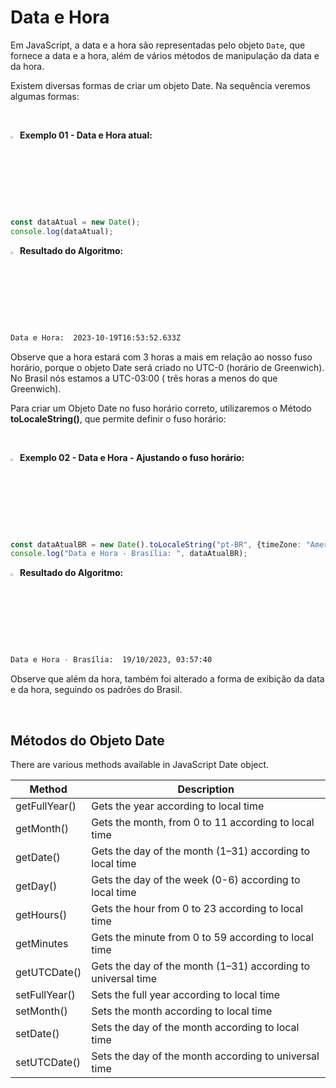 <h1>Data e Hora</h1>



Em JavaScript, a data e a hora são representadas pelo objeto `Date`, que fornece a data e a hora, além de vários métodos de manipulação da data e da hora.

Existem diversas formas de criar um objeto Date. Na sequência veremos algumas formas:

<br />

<img src="https://i.imgur.com/8eYS3Y6.png" title="source: imgur.com" width="3%"/>**Exemplo 01 - Data e Hora atual:** 

```ts
const dataAtual = new Date();
console.log(dataAtual);
```

<img src="https://i.imgur.com/V2ReOnx.png" title="source: imgur.com" width="3%"/>**Resultado do Algoritmo:**

```bash
Data e Hora:  2023-10-19T16:53:52.633Z
```

Observe que a hora estará com 3 horas a mais em relação ao nosso fuso horário, porque o objeto Date será criado no UTC-0 (horário de Greenwich). No Brasil nós estamos a UTC-03:00 ( três horas a menos do que Greenwich).

Para criar um Objeto Date no fuso horário correto, utilizaremos o Método **toLocaleString()**, que permite definir o fuso horário:

<br />

<img src="https://i.imgur.com/8eYS3Y6.png" title="source: imgur.com" width="3%"/>**Exemplo 02 - Data e Hora - Ajustando o fuso horário:** 

```ts
const dataAtualBR = new Date().toLocaleString("pt-BR", {timeZone: "America/Sao_Paulo"})
console.log("Data e Hora - Brasília: ", dataAtualBR);
```

<img src="https://i.imgur.com/V2ReOnx.png" title="source: imgur.com" width="3%"/>**Resultado do Algoritmo:**

```bash
Data e Hora - Brasília:  19/10/2023, 03:57:40
```

Observe que além da hora, também foi alterado a forma de exibição da data e da hora, seguindo os padrões do Brasil.

<br />



<h2>Métodos do Objeto Date</h2>



There are various methods available in JavaScript Date object.

| Method        | Description                                                  |
| ------------- | ------------------------------------------------------------ |
| getFullYear() | Gets the year according to local time                        |
| getMonth()    | Gets the month, from 0 to 11 according to local time         |
| getDate()     | Gets the day of the month (1–31) according to local time     |
| getDay()      | Gets the day of the week (0-6) according to local time       |
| getHours()    | Gets the hour from 0 to 23 according to local time           |
| getMinutes    | Gets the minute from 0 to 59 according to local time         |
| getUTCDate()  | Gets the day of the month (1–31) according to universal time |
| setFullYear() | Sets the full year according to local time                   |
| setMonth()    | Sets the month according to local time                       |
| setDate()     | Sets the day of the month according to local time            |
| setUTCDate()  | Sets the day of the month according to universal time        |

